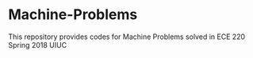 # Machine-Problems
This repository provides codes for Machine Problems solved in ECE 220 Spring 2018 UIUC

